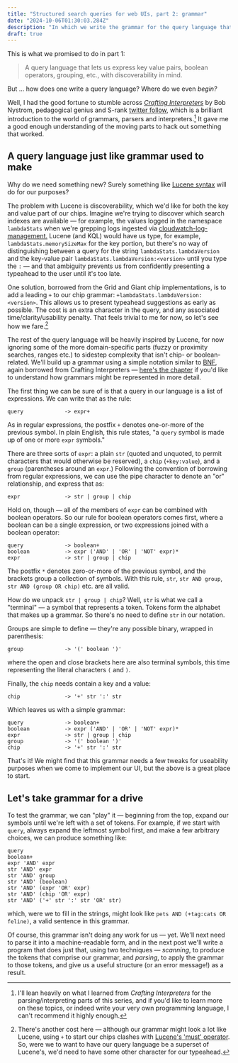 ```yaml
---
title: "Structured search queries for web UIs, part 2: grammar"
date: "2024-10-06T01:30:03.284Z"
description: "In which we write the grammar for the query language that will power our fancy UI"
draft: true
---
```


This is what we promised to do in part 1:

> A query language that lets us express key value pairs, boolean operators, grouping, etc., with discoverability in mind.

But ... how does one write a query language? Where do we even _begin?_

Well, I had the good fortune to stumble across _[Crafting Interpreters](https://craftinginterpreters.com/)_ by Bob Nystrom, pedagogical genius and S-rank [twitter follow](https://x.com/munificentbob?lang=en), which is a brilliant introduction to the world of grammars, parsers and interpreters.[^1] It gave me a good enough understanding of the moving parts to hack out something that worked.

## A query language just like grammar used to make

Why do we need something new? Surely something like [Lucene syntax](https://lucene.apache.org/core/2_9_4/queryparsersyntax.html) will do for our purposes?

The problem with Lucene is discoverability, which we'd like for both the key and value part of our chips. Imagine we're trying to discover which search indexes are available — for example, the values logged in the namespace `lambdaStats` when we're grepping logs ingested via [cloudwatch-log-management.](https://github.com/guardian/cloudwatch-logs-management) Lucene (and KQL) would have us type, for example, `lambdaStats.memorySizeMax` for the key portion, but there's no way of distinguishing between a query for the string `lambdaStats.lambdaVersion` and the key-value pair `lambdaStats.lambdaVersion:<version>` until you type the `:` — and that ambiguity prevents us from confidently presenting a typeahead to the user until it's too late.

One solution, borrowed from the Grid and Giant chip implementations, is to add a leading `+` to our chip grammar: `+lambdaStats.lambdaVersion:<version>`. This allows us to present typeahead suggestions as early as possible. The cost is an extra character in the query, and any associated time/clarity/usability penalty. That feels trivial to me for now, so let's see how we fare.[^2]

The rest of the query language will be heavily inspired by Lucene, for now ignoring some of the more domain-specific parts (fuzzy or proximity searches, ranges etc.) to sidestep complexity that isn't chip- or boolean- related. We'll build up a grammar using a simple notation similar to [BNF](https://en.wikipedia.org/wiki/Backus%E2%80%93Naur_form), again borrowed from Crafting Interpreters — [here's the chapter](https://craftinginterpreters.com/representing-code.html) if you'd like to understand how grammars might be represented in more detail.

The first thing we can be sure of is that a query in our language is a list of expressions. We can write that as the rule:

```
query             -> expr+
```

As in regular expressions, the postfix `+` denotes one-or-more of the previous symbol. In plain English, this rule states, "a `query` symbol is made up of one or more `expr` symbols."

There are three sorts of `expr`: a plain `str` (quoted and unquoted, to permit characters that would otherwise be reserved), a `chip` (`+key:value`), and a `group` (parentheses around an `expr`.) Following the convention of borrowing from regular expressions, we can use the pipe character to denote an "or" relationship, and express that as:

```
expr              -> str | group | chip
```

Hold on, though — all of the members of `expr` can be combined with boolean operators. So our rule for boolean operators comes first, where a boolean can be a single expression, or two expressions joined with a boolean operator:

```
query             -> boolean+
boolean           -> expr ('AND' | 'OR' | 'NOT' expr)*
expr              -> str | group | chip
```

The postfix `*` denotes zero-or-more of the previous symbol, and the brackets group a collection of symbols. With this rule, `str`, `str AND group`, `str AND (group OR chip)` etc. are all valid.

How do we unpack `str | group | chip`? Well, `str` is what we call a "terminal" — a symbol that represents a token. Tokens form the alphabet that makes up a grammar. So there's no need to define `str` in our notation.

Groups are simple to define — they're any possible binary, wrapped in parenthesis:

```
group             -> '(' boolean ')'
```

where the open and close brackets here are also terminal symbols, this time representing the literal characters `(` and `)`.

Finally, the `chip` needs contain a key and a value:

```
chip              -> '+' str ':' str
```

Which leaves us with a simple grammar:

```
query             -> boolean+
boolean           -> expr ('AND' | 'OR' | 'NOT' expr)*
expr              -> str | group | chip
group             -> '(' boolean ')'
chip              -> '+' str ':' str
```

That's it! We might find that this grammar needs a few tweaks for useability purposes when we come to implement our UI, but the above is a great place to start.

## Let's take grammar for a drive

To test the grammar, we can "play" it — beginning from the top, expand our symbols until we're left with a set of tokens. For example, if we start with `query`, always expand the leftmost symbol first, and make a few arbitrary choices, we can produce something like:

```
query
boolean+
expr 'AND' expr
str 'AND' expr
str 'AND' group
str 'AND' (boolean)
str 'AND' (expr 'OR' expr)
str 'AND' (chip 'OR' expr)
str 'AND' ('+' str ':' str 'OR' str)
```

which, were we to fill in the strings, might look like `pets AND (+tag:cats OR feline)`, a valid sentence in this grammar.

Of course, this grammar isn't doing any work for us — yet. We'll next need to parse it into a machine-readable form, and in the next post we'll write a program that does just that, using two techniques — _scanning_, to produce the tokens that comprise our grammar, and _parsing_, to apply the grammar to those tokens, and give us a useful structure (or an error message!) as a result.

[^1]: I'll lean heavily on what I learned from _Crafting Interpreters_ for the parsing/interpreting parts of this series, and if you'd like to learn more on these topics, or indeed write your very own programming language, I can't recommend it highly enough.
[^2]: There's another cost here — although our grammar might look a lot like Lucene, using `+` to start our chips clashes with [Lucene's 'must' operator](https://lucene.apache.org/core/2_9_4/queryparsersyntax.html#:~:text=The%20%22%2B%22%20or%20required%20operator%20requires%20that%20the%20term%20after%20the%20%22%2B%22%20symbol%20exist%20somewhere%20in%20a%20the%20field%20of%20a%20single%20document.). So, were we to want to have our query language be a superset of Lucene's, we'd need to have some other character for our typeahead.
